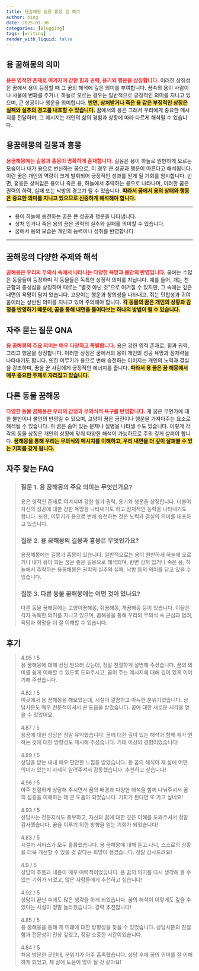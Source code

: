 ```yaml
---
title: 용꿈해몽 길몽 흉몽 꿈 해석
author: bing
date: 2025-01-30
categories: [Blogging]
tags: [writing]
render_with_liquid: false
---
```



<h2 id='용 꿈해몽의 의미'>용 꿈해몽의 의미</h2>

<p><b><span style="color: #ee2323;">용은 영적인 존재로 여겨지며 강한 힘과 권력, 용기와 행운을 상징합니다.</span></b> 이러한 상징성은 꿈에서 용이 등장할 때 그 꿈의 해석에 깊은 의미를 부여합니다. 꿈속의 용이 사람이나 사물에 변화를 주거나, 하늘로 오르는 경우는 일반적으로 긍정적인 의미를 지니고 있으며, 큰 성공이나 행운을 의미합니다. <b><span style="background-color: #ffe066;">반면, 상처받거나 죽은 용 같은 부정적인 상징은 실패와 실추의 경고를 내포할 수 있습니다.</span></b> 꿈에서의 용은 그래서 우리에게 중요한 메시지를 전달하며, 그 메시지는 개인의 삶의 경험과 상황에 따라 다르게 해석될 수 있습니다.</p>

<h2 id='용꿈해몽의 길몽과 흉몽'>용꿈해몽의 길몽과 흉몽</h2>

<p><b><span style="color: #ee2323;">용꿈해몽에는 길몽과 흉몽이 명확하게 존재합니다.</span></b> 길몽은 용이 하늘로 원만하게 오르는 모습이나 내가 용으로 변신하는 꿈으로, 이 경우 큰 성공과 행운이 따른다고 해석됩니다. 이런 꿈은 개인의 역량이 크게 발휘되어 긍정적인 성과를 얻게 될 기회를 암시합니다. 반면, 흉몽은 상처입은 용이나 죽은 용, 하늘에서 추락하는 용으로 나타나며, 이러한 꿈은 권력의 하락, 실패 또는 낙방의 경고가 될 수 있습니다. <b><span style="background-color: #ffe066;">따라서 꿈에서 용의 상태와 행동은 중요한 의미를 지니고 있으므로 신중하게 해석해야 합니다.</span></b></p>

<hr />

<ul>
    <li>용이 하늘에 승천하는 꿈은 큰 성공과 행운을 나타냅니다.</li>
    <li>상처 입거나 죽은 용의 꿈은 권력의 실추와 실패를 의미할 수 있습니다.</li>
    <li>꿈에서 용의 모습은 개인의 능력이나 성취를 반영합니다.</li>
</ul>

<hr />

<h2 id='꿈해몽의 다양한 주제와 해석'>꿈해몽의 다양한 주제와 해석</h2>

<p><b><span style="color: #ee2323;">꿈해몽은 우리의 무의식 속에서 나타나는 다양한 욕망과 불안의 반영입니다.</span></b> 꿈에는 수많은 동물들이 등장하며 각 동물들은 독특한 상징적 의미를 지닙니다. 예를 들어, 개는 친근함과 충성심을 상징하며 때로는 "별것 아닌 것"으로 여겨질 수 있지만, 그 속에는 깊은 내면의 욕망이 담겨 있습니다. 고양이는 행운과 창의성을 나타내고, 쥐는 민첩성과 귀여움이라는 상반된 의미를 지니고 있어 주의해야 합니다. <b><span style="background-color: #ffe066;">각 동물의 꿈은 개인의 상황과 감정을 반영하기 때문에, 꿈을 통해 내면을 들여다보는 하나의 방법이 될 수 있습니다.</span></b></p>

<h2 id='자주 묻는 질문 QNA'>자주 묻는 질문 QNA</h2>

<p><b><span style="color: #ee2323;">용 꿈해몽의 주요 의미는 매우 다양하고 특별합니다.</span></b> 용은 강한 영적 존재로, 힘과 권력, 그리고 행운을 상징합니다. 이러한 상징은 꿈에서의 용이 개인의 성공 욕망과 잠재력을 나타내기도 합니다. 또한 이무기가 용으로 변해 승천하는 이미지는 개인의 노력과 결실을 강조하며, 꿈을 꾼 사람에게 긍정적인 에너지를 줍니다. <b><span style="background-color: #ffe066;">따라서 용 꿈은 꿈 해몽에서 매우 중요한 주제로 자리잡고 있습니다.</span></b></p>

<h2 id='다른 동물 꿈해몽'>다른 동물 꿈해몽</h2>

<p><b><span style="color: #ee2323;">다양한 동물 꿈해몽은 우리의 감정과 무의식적 욕구를 반영합니다.</span></b> 개 꿈은 무언가에 대한 불만이나 불안의 반영일 수 있으며, 고양이 꿈은 금전이나 행운을 가져다주는 요소로 해석될 수 있습니다. 쥐 꿈은 숨어 있는 문제나 질병을 나타낼 수도 있습니다. 이렇게 각각의 동물 상징은 개인의 상황에 맞춰 다양한 해석이 가능하므로 주의 깊게 살펴야 합니다. <b><span style="background-color: #ffe066;">꿈해몽을 통해 우리는 무의식의 메시지를 이해하고, 우리 내면을 더 깊이 살펴볼 수 있는 기회를 갖게 됩니다.</span></b></p>


<h2 id='자주_찾는_FAQ'>자주 찾는 FAQ</h2>
<div itemscope="" itemtype="https://schema.org/FAQPage"> 
<blockquote> 
<div itemscope="" itemprop="mainEntity" itemtype="https://schema.org/Question"> 
<h3 itemprop="name">질문 1. 용 꿈해몽의 주요 의미는 무엇인가요?</h3> 
<div itemscope="" itemprop="acceptedAnswer" itemtype="https://schema.org/Answer"> 
<span itemprop="text"> 
<p>용은 영적인 존재로 여겨지며 강한 힘과 권력, 용기와 행운을 상징합니다. 더불어 자신의 성공에 대한 강한 욕망을 나타내기도 하고 잠재적인 능력을 나타내기도 합니다. 또한, 이무기가 용으로 변해 승천하는 것은 노력과 결실의 의미를 내포하고 있습니다.</p> 
</span> 
</div> 
</div> 

<div itemscope="" itemprop="mainEntity" itemtype="https://schema.org/Question"> 
<h3 itemprop="name">질문 2. 용 꿈해몽의 길몽과 흉몽은 무엇인가요?</h3> 
<div itemscope="" itemprop="acceptedAnswer" itemtype="https://schema.org/Answer"> 
<span itemprop="text"> 
<p>용꿈해몽에는 길몽과 흉몽이 있습니다. 일반적으로는 용이 원만하게 하늘에 오르거나 내가 용이 되는 꿈은 좋은 길몽으로 해석되며, 반면 상처 입거나 죽은 용, 하늘에서 추락하는 용꿈해몽은 권력의 실추와 실패, 낙방 등의 의미를 담고 있을 수 있습니다.</p> 
</span> 
</div> 
</div> 

<div itemscope="" itemprop="mainEntity" itemtype="https://schema.org/Question"> 
<h3 itemprop="name">질문 3. 다른 동물 꿈해몽에는 어떤 것이 있나요?</h3> 
<div itemscope="" itemprop="acceptedAnswer" itemtype="https://schema.org/Answer"> 
<span itemprop="text"> 
<p>다른 동물 꿈해몽에는 고양이꿈해몽, 쥐꿈해몽, 개꿈해몽 등이 있습니다. 이들은 각자 독특한 의미를 지니고 있으며, 꿈해몽을 통해 우리의 무의식 속 근심과 염려, 욕망과 희망을 더 잘 이해할 수 있습니다.</p> 
</span> 
</div> 
</div> 
</blockquote> 
</div>
<h2 id='후기'>후기</h2>
<div itemscope itemtype="https://schema.org/Product">
  <blockquote>
  <div itemprop="review" itemscope itemtype="https://schema.org/Review">
      <div itemprop="reviewRating" itemscope itemtype="https://schema.org/Rating"> <span itemprop="ratingValue">4.95</span> / <span itemprop="bestRating">5</span> </div>
      <span itemprop="reviewBody">용 꿈해몽에 대해 상담 받으러 갔는데, 정말 친절하게 설명해 주셨습니다. 꿈의 의미를 쉽게 이해할 수 있도록 도와주시고, 꿈이 주는 메시지에 대해 깊이 있게 이야기해 주셨습니다.</span>
  </div>
  <br>
  <div itemprop="review" itemscope itemtype="https://schema.org/Review">
      <div itemprop="reviewRating" itemscope itemtype="https://schema.org/Rating"> <span itemprop="ratingValue">4.82</span> / <span itemprop="bestRating">5</span> </div>
      <span itemprop="reviewBody">이곳에서 용 꿈해몽을 해보았는데, 시설이 깔끔하고 아늑한 분위기였습니다. 상담사분도 매우 전문적이셔서 큰 도움을 받았습니다. 꿈에 대한 새로운 시각을 얻을 수 있었어요.</span>
  </div>
  <br>
  <div itemprop="review" itemscope itemtype="https://schema.org/Review">
      <div itemprop="reviewRating" itemscope itemtype="https://schema.org/Rating"> <span itemprop="ratingValue">4.87</span> / <span itemprop="bestRating">5</span> </div>
      <span itemprop="reviewBody">용꿈에 대한 상담은 정말 유익했습니다. 꿈에 대한 깊이 있는 해석과 함께 제가 원하는 것에 대한 방향성도 제시해 주셨습니다. 기대 이상의 경험이었습니다!</span>
  </div>
  <br>
  <div itemprop="review" itemscope itemtype="https://schema.org/Review">
      <div itemprop="reviewRating" itemscope itemtype="https://schema.org/Rating"> <span itemprop="ratingValue">4.89</span> / <span itemprop="bestRating">5</span> </div>
      <span itemprop="reviewBody">상담을 받는 내내 매우 편안한 느낌을 받았습니다. 용 꿈의 해석이 제 삶에 어떤 의미가 있는지 자세히 알려주셔서 감동했습니다. 추천하고 싶습니다!</span>
  </div>
  <br>
  <div itemprop="review" itemscope itemtype="https://schema.org/Review">
      <div itemprop="reviewRating" itemscope itemtype="https://schema.org/Rating"> <span itemprop="ratingValue">4.96</span> / <span itemprop="bestRating">5</span> </div>
      <span itemprop="reviewBody">아주 친절하게 상담해 주시면서 꿈의 배경과 다양한 해석을 함께 나눠주셔서 꿈의 심층을 이해하는 데 큰 도움이 되었습니다. 기회가 된다면 또 가고 싶네요!</span>
  </div>
  <br>
  <div itemprop="review" itemscope itemtype="https://schema.org/Review">
      <div itemprop="reviewRating" itemscope itemtype="https://schema.org/Rating"> <span itemprop="ratingValue">4.93</span> / <span itemprop="bestRating">5</span> </div>
      <span itemprop="reviewBody">상담사는 전문지식도 풍부하고, 자신의 꿈에 대한 깊은 이해를 도와주셔서 정말 감사했습니다. 꿈을 이루기 위한 방향을 얻는 기회가 되었습니다!</span>
  </div>
  <br>
  <div itemprop="review" itemscope itemtype="https://schema.org/Review">
      <div itemprop="reviewRating" itemscope itemtype="https://schema.org/Rating"> <span itemprop="ratingValue">4.83</span> / <span itemprop="bestRating">5</span> </div>
      <span itemprop="reviewBody">시설과 서비스가 모두 훌륭했습니다. 용 꿈해몽에 대해 듣고 나니, 스스로의 상황을 더욱 개선할 수 있을 것 같다는 희망이 생겼습니다. 정말 감사드려요!</span>
  </div>
  <br>
  <div itemprop="review" itemscope itemtype="https://schema.org/Review">
      <div itemprop="reviewRating" itemscope itemtype="https://schema.org/Rating"> <span itemprop="ratingValue">4.9</span> / <span itemprop="bestRating">5</span> </div>
      <span itemprop="reviewBody">상담의 흐름과 내용이 매우 매력적이었습니다. 용 꿈의 의미를 다시 생각해 볼 수 있는 기회가 되었고, 많은 사람들에게 추천하고 싶습니다!</span>
  </div>
  <br>
  <div itemprop="review" itemscope itemtype="https://schema.org/Review">
      <div itemprop="reviewRating" itemscope itemtype="https://schema.org/Rating"> <span itemprop="ratingValue">4.92</span> / <span itemprop="bestRating">5</span> </div>
      <span itemprop="reviewBody">상담이 끝난 후에도 많은 생각을 하게 되었습니다. 꿈의 해석이 이렇게도 깊을 수 있다는 사실이 정말 놀라웠습니다. 강력 추천합니다!</span>
  </div>
  <br>
  <div itemprop="review" itemscope itemtype="https://schema.org/Review">
      <div itemprop="reviewRating" itemscope itemtype="https://schema.org/Rating"> <span itemprop="ratingValue">4.85</span> / <span itemprop="bestRating">5</span> </div>
      <span itemprop="reviewBody">용 꿈해몽을 통해 제 미래에 대한 방향성을 찾을 수 있었습니다. 상담사분의 친절함과 전문성이 인상 깊었고, 정말 소중한 시간이었습니다.</span>
  </div>
  <br>
  <div itemprop="review" itemscope itemtype="https://schema.org/Review">
      <div itemprop="reviewRating" itemscope itemtype="https://schema.org/Rating"> <span itemprop="ratingValue">4.84</span> / <span itemprop="bestRating">5</span> </div>
      <span itemprop="reviewBody">처음 방문한 곳인데, 분위기가 아주 흡족했습니다. 상담 후에 꿈의 의미를 잘 이해하게 되었고, 제 삶에 도움이 많이 될 것 같아요!</span>
  </div>
  </blockquote>
</div>
